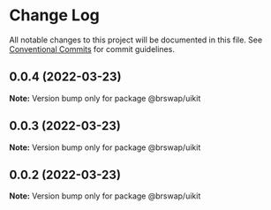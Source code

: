 # Change Log

All notable changes to this project will be documented in this file.
See [Conventional Commits](https://conventionalcommits.org) for commit guidelines.

## 0.0.4 (2022-03-23)

**Note:** Version bump only for package @brswap/uikit





## 0.0.3 (2022-03-23)

**Note:** Version bump only for package @brswap/uikit





## 0.0.2 (2022-03-23)

**Note:** Version bump only for package @brswap/uikit
